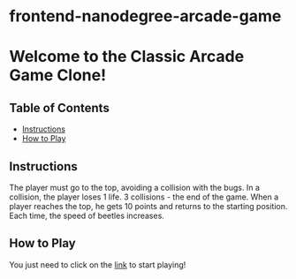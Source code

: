 frontend-nanodegree-arcade-game
===============================


# Welcome to the Classic Arcade Game Clone!

## Table of Contents

* [Instructions](#instructions)
* [How to Play](#how_to_play)

## Instructions

The player must go to the top, avoiding a collision with the bugs.
In a collision, the player loses 1 life. 3 collisions - the end of the game.
When a player reaches the top, he gets 10 points and returns to the starting position. Each time, the speed of beetles increases.

## How to Play

You just need to click on the [link](https://guschins.github.io/frontend-nanodegree-arcade-game/) to start playing!

